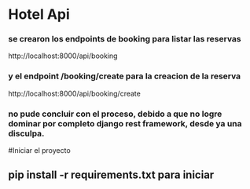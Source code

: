# Hotel Api
### se crearon los endpoints de booking para listar las reservas
http://localhost:8000/api/booking
### y el endpoint /booking/create para la creacion de la reserva
http://localhost:8000/api/booking/create
### no pude concluir con el proceso, debido a que no logre dominar por completo django rest framework, desde ya una disculpa.

#Iniciar el proyecto
## pip install -r requirements.txt para iniciar 
